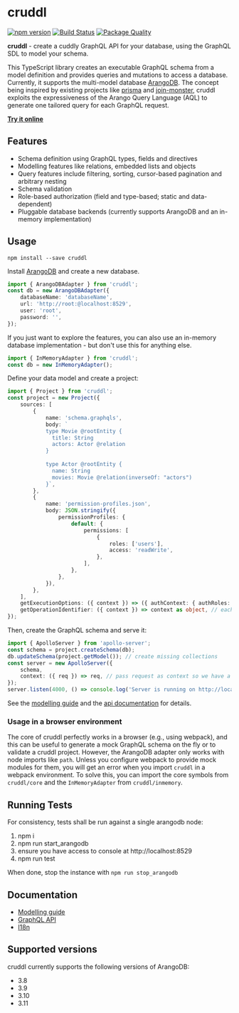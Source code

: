 # cruddl

[![npm version](https://badge.fury.io/js/cruddl.svg)](https://npmjs.org/cruddl)
[![Build Status](https://github.com/AEB-labs/cruddl/workflows/CI/badge.svg)](https://github.com/AEB-labs/cruddl/actions?query=branch%3Amain)
[![Package Quality](https://npm.packagequality.com/shield/cruddl.svg)](https://packagequality.com/#?package=cruddl)

**cruddl** - create a cuddly GraphQL API for your database, using the GraphQL SDL to model your
schema.

This TypeScript library creates an executable GraphQL schema from a model definition and provides
queries and mutations to access a database. Currently, it supports the multi-model database
[ArangoDB](https://www.arangodb.com/). The concept being inspired by existing projects like
[prisma](https://github.com/graphcool/prisma) and
[join-monster](https://github.com/stems/join-monster), cruddl exploits the expressiveness of the
Arango Query Language (AQL) to generate one tailored query for each GraphQL request.

**[Try it online](https://aeb-labs.github.io/cruddl/)**

## Features

-   Schema definition using GraphQL types, fields and directives
-   Modelling features like relations, embedded lists and objects
-   Query features include filtering, sorting, cursor-based pagination and arbitrary nesting
-   Schema validation
-   Role-based authorization (field and type-based; static and data-dependent)
-   Pluggable database backends (currently supports ArangoDB and an in-memory implementation)

## Usage

```
npm install --save cruddl
```

Install [ArangoDB](https://www.arangodb.com/) and create a new database.

```typescript
import { ArangoDBAdapter } from 'cruddl';
const db = new ArangoDBAdapter({
    databaseName: 'databaseName',
    url: 'http://root:@localhost:8529',
    user: 'root',
    password: '',
});
```

If you just want to explore the features, you can also use an in-memory database implementation -
but don't use this for anything else.

```typescript
import { InMemoryAdapter } from 'cruddl';
const db = new InMemoryAdapter();
```

Define your data model and create a project:

```typescript
import { Project } from 'cruddl';
const project = new Project({
    sources: [
        {
            name: 'schema.graphqls',
            body: `
            type Movie @rootEntity {
              title: String
              actors: Actor @relation
            }
            
            type Actor @rootEntity {
              name: String
              movies: Movie @relation(inverseOf: "actors")
            }`,
        },
        {
            name: 'permission-profiles.json',
            body: JSON.stringify({
                permissionProfiles: {
                    default: {
                        permissions: [
                            {
                                roles: ['users'],
                                access: 'readWrite',
                            },
                        ],
                    },
                },
            }),
        },
    ],
    getExecutionOptions: ({ context }) => ({ authContext: { authRoles: ['users'] } }),
    getOperationIdentifier: ({ context }) => context as object, // each operation is executed with an unique context object
});
```

Then, create the GraphQL schema and serve it:

```typescript
import { ApolloServer } from 'apollo-server';
const schema = project.createSchema(db);
db.updateSchema(project.getModel()); // create missing collections
const server = new ApolloServer({
    schema,
    context: ({ req }) => req, // pass request as context so we have a unique context object for each operation
});
server.listen(4000, () => console.log('Server is running on http://localhost:4000/'));
```

See the [modelling guide](docs/modelling.md) and the [api documentation](docs/api.md) for details.

### Usage in a browser environment

The core of cruddl perfectly works in a browser (e.g., using webpack), and this can be useful to
generate a mock GraphQL schema on the fly or to validate a cruddl project. However, the ArangoDB
adapter only works with node imports like `path`. Unless you configure webpack to provide mock
modules for them, you will get an error when you import `cruddl` in a webpack environment. To solve
this, you can import the core symbols from `cruddl/core` and the `InMemoryAdapter` from
`cruddl/inmemory`.

## Running Tests

For consistency, tests shall be run against a single arangodb node:

1. npm i
2. npm run start_arangodb
3. ensure you have access to console at http://localhost:8529
4. npm run test

When done, stop the instance with `npm run stop_arangodb`

## Documentation

-   [Modelling guide](docs/modelling.md)
-   [GraphQL API](docs/api.md)
-   [I18n](docs/i18n.md)

## Supported versions

cruddl currently supports the following versions of ArangoDB:

- 3.8
- 3.9
- 3.10
- 3.11
